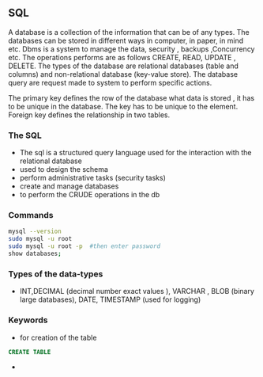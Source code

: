 ## SQL

A database is a collection of the information that can be of any types.  The databases can be stored in different ways in computer, in paper, in mind etc. Dbms is a system to manage the data, security , backups ,Concurrency etc. The operations performs are as follows CREATE, READ, UPDATE , DELETE. The types of the database are relational databases (table and columns) and non-relational database (key-value store). The database query are request made to system to perform specific actions. 

The primary key defines the row of the database what data is stored , it has to be unique in the database. The key has to be unique to the element. Foreign key defines the relationship in two tables. 

### The SQL

- The sql is a structured query language used for the interaction with the relational database 
- used to design the schema 
- perform administrative tasks (security tasks)
- create and manage databases 
- to perform the CRUDE operations in the db

### Commands 

```bash
mysql --version
sudo mysql -u root
sudo mysql -u root -p  #then enter password
show databases;
```

### Types of the data-types

- INT,DECIMAL (decimal number exact values ), VARCHAR , BLOB (binary large databases), DATE, TIMESTAMP (used for logging)

### Keywords 

- for creation of the table 

```sql
CREATE TABLE 
```

- 